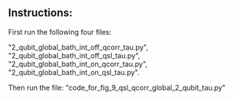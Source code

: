## Instructions:
First run the following four files:

"2_qubit_global_bath_int_off_qcorr_tau.py",
"2_qubit_global_bath_int_off_qsl_tau.py",
"2_qubit_global_bath_int_on_qcorr_tau.py",
"2_qubit_global_bath_int_on_qsl_tau.py".

Then run the file: 
"code_for_fig_9_qsl_qcorr_global_2_qubit_tau.py"

